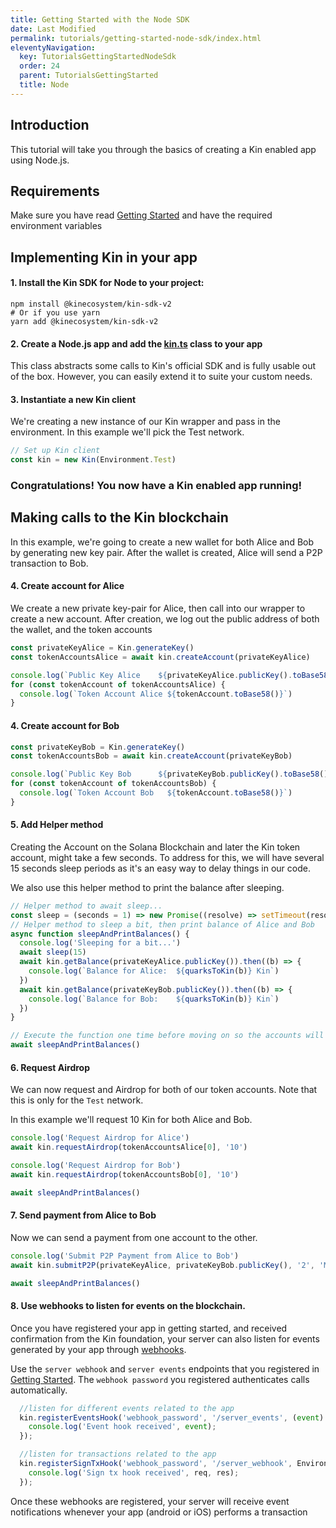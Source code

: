 ```yaml
---
title: Getting Started with the Node SDK
date: Last Modified
permalink: tutorials/getting-started-node-sdk/index.html
eleventyNavigation:
  key: TutorialsGettingStartedNodeSdk
  order: 24
  parent: TutorialsGettingStarted
  title: Node
---
```


## Introduction

This tutorial will take you through the basics of creating a Kin enabled app using Node.js.

## Requirements

Make sure you have read [Getting Started](/tutorials/getting-started/) and have the required environment variables

## Implementing Kin in your app

#### 1. Install the Kin SDK for Node to your project:

```shell
npm install @kinecosystem/kin-sdk-v2
# Or if you use yarn
yarn add @kinecosystem/kin-sdk-v2
```

#### 2. Create a Node.js app and add the [kin.ts](https://github.com/kintegrate/kin-starter-node/blob/main/src/kin.ts) class to your app

This class abstracts some calls to Kin's official SDK and is fully usable out of the box. However, you can easily extend it to suite your custom needs.

#### 3. Instantiate a new Kin client

We're creating a new instance of our Kin wrapper and pass in the environment. In this example we'll pick the Test network.

```typescript
// Set up Kin client
const kin = new Kin(Environment.Test)
```

### Congratulations! You now have a Kin enabled app running!

## Making calls to the Kin blockchain

In this example, we're going to create a new wallet for both Alice and Bob by generating new key pair. After the wallet is created, Alice will send a P2P transaction to Bob.

#### 4. Create account for Alice

We create a new private key-pair for Alice, then call into our wrapper to create a new account. After creation, we log out the public address of both the wallet, and the token accounts

```typescript
const privateKeyAlice = Kin.generateKey()
const tokenAccountsAlice = await kin.createAccount(privateKeyAlice)

console.log(`Public Key Alice    ${privateKeyAlice.publicKey().toBase58()}`)
for (const tokenAccount of tokenAccountsAlice) {
  console.log(`Token Account Alice ${tokenAccount.toBase58()}`)
}
```

#### 4. Create account for Bob

```typescript
const privateKeyBob = Kin.generateKey()
const tokenAccountsBob = await kin.createAccount(privateKeyBob)

console.log(`Public Key Bob      ${privateKeyBob.publicKey().toBase58()}`)
for (const tokenAccount of tokenAccountsBob) {
  console.log(`Token Account Bob   ${tokenAccount.toBase58()}`)
}
```

#### 5. Add Helper method

Creating the Account on the Solana Blockchain and later the Kin token account, might take a few seconds. To address for this, we will have several 15 seconds sleep periods as it's an easy way to delay things in our code.

We also use this helper method to print the balance after sleeping.

```typescript
// Helper method to await sleep...
const sleep = (seconds = 1) => new Promise((resolve) => setTimeout(resolve, seconds * 1000))
// Helper method to sleep a bit, then print balance of Alice and Bob
async function sleepAndPrintBalances() {
  console.log('Sleeping for a bit...')
  await sleep(15)
  await kin.getBalance(privateKeyAlice.publicKey()).then((b) => {
    console.log(`Balance for Alice:  ${quarksToKin(b)} Kin`)
  })
  await kin.getBalance(privateKeyBob.publicKey()).then((b) => {
    console.log(`Balance for Bob:    ${quarksToKin(b)} Kin`)
  })
}

// Execute the function one time before moving on so the accounts will be created
await sleepAndPrintBalances()
```

#### 6. Request Airdrop

We can now request and Airdrop for both of our token accounts. Note that this is only for the `Test` network.

In this example we'll request 10 Kin for both Alice and Bob.

```typescript
console.log('Request Airdrop for Alice')
await kin.requestAirdrop(tokenAccountsAlice[0], '10')

console.log('Request Airdrop for Bob')
await kin.requestAirdrop(tokenAccountsBob[0], '10')

await sleepAndPrintBalances()
```

#### 7. Send payment from Alice to Bob

Now we can send a payment from one account to the other.

```typescript
console.log('Submit P2P Payment from Alice to Bob')
await kin.submitP2P(privateKeyAlice, privateKeyBob.publicKey(), '2', 'My demo payment')

await sleepAndPrintBalances()
```

#### 8. Use webhooks to listen for events on the blockchain. 
Once you have registered your app in getting started, and received confirmation from the Kin foundation, your server can also listen for events generated by your app through [webhooks](https://docs.kin.org/agora/webhook).

Use the  `server webhook` and `server events` endpoints that you registered in [Getting Started](/tutorials/getting-started/). The `webhook password` you registered authenticates calls automatically.

```typescript
  //listen for different events related to the app
  kin.registerEventsHook('webhook_password', '/server_events', (event) => {
    console.log('Event hook received', event);
  });

  //listen for transactions related to the app
  kin.registerSignTxHook('webhook_password', '/server_webhook', Environment.Test, (req, res) => {
    console.log('Sign tx hook received', req, res);
  });
  ```

  Once these webhooks are registered, your server will receive event notifications whenever your app (android or iOS) performs a transaction